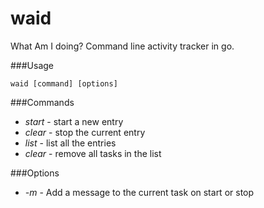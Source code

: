 waid
====

What Am I doing? Command line activity tracker in go.

###Usage

```
waid [command] [options]
```


###Commands

* *start* - start a new entry
* *clear* - stop the current entry
* *list* - list all the entries
* *clear* - remove all tasks in the list

###Options

* *-m* - Add a message to the current task on start or stop
